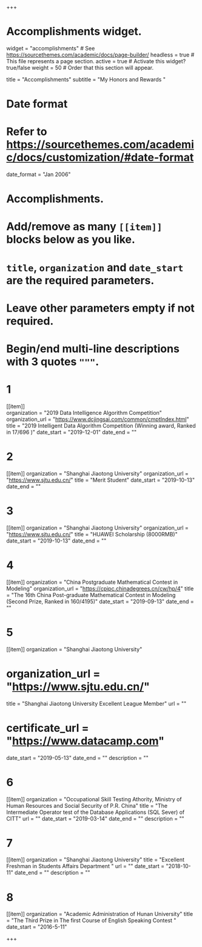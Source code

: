 +++
# Accomplishments widget.
widget = "accomplishments"  # See https://sourcethemes.com/academic/docs/page-builder/
headless = true  # This file represents a page section.
active = true  # Activate this widget? true/false
weight = 50  # Order that this section will appear.

title = "Accomplish&shy;ments"
subtitle = "My Honors and Rewards "

# Date format
#   Refer to https://sourcethemes.com/academic/docs/customization/#date-format
date_format = "Jan 2006"

# Accomplishments.
#   Add/remove as many `[[item]]` blocks below as you like.
#   `title`, `organization` and `date_start` are the required parameters.
#   Leave other parameters empty if not required.
#   Begin/end multi-line descriptions with 3 quotes `"""`.

# 1
[[item]]  
  organization = "2019 Data Intelligence Algorithm Competition"
  organization_url = "https://www.dcjingsai.com/common/cmptIndex.html"
  title = "2019 Intelligent Data Algorithm Competition (Winning award, Ranked in 17/696 )"
  date_start = "2019-12-01"
  date_end = ""
# 2  
[[item]]
  organization = "Shanghai Jiaotong University"
  organization_url = "https://www.sjtu.edu.cn/"
  title = "Merit Student"
  date_start = "2019-10-13"
  date_end = ""
 # 3 
[[item]]
  organization = "Shanghai Jiaotong University"
  organization_url = "https://www.sjtu.edu.cn/"
  title = "HUAWEI Scholarship (8000RMB)"
  date_start = "2019-10-13"
  date_end = ""
# 4  
[[item]]
  organization = "China Postgraduate Mathematical Contest in Modeling"
  organization_url = "https://cpipc.chinadegrees.cn/cw/hp/4"
  title = "The 16th China Post-graduate Mathematical Contest in Modeling (Second Prize, Ranked in 160/4195)"
  date_start = "2019-09-13"
  date_end = ""
# 5
[[item]]
  organization = "Shanghai Jiaotong University"
  # organization_url = "https://www.sjtu.edu.cn/"
  title = "Shanghai Jiaotong University Excellent League Member"
  url = ""
  # certificate_url = "https://www.datacamp.com"
  date_start = "2019-05-13"
  date_end = ""
  description = ""
  
 # 6 
[[item]]
  organization = "Occupational Skill Testing Athority, Ministry of Human Resources and Social Security of P.R. China"
  title = "The Intermediate Operator test of the Database Applications (SQL Sever) of CITT"
  url = ""
  date_start = "2019-03-14"
  date_end = ""
  description = ""
  
 # 7
[[item]]
  organization = "Shanghai Jiaotong University"
  title = "Excellent Freshman in Students Affairs Department "
  url = ""
  date_start = "2018-10-11"
  date_end = ""
  description = ""

# 8
[[item]]
  organization = "Academic Administration of Hunan University"
  title = "The Third Prize in The first Course of English Speaking Contest "
  date_start = "2016-5-11"

  

+++
